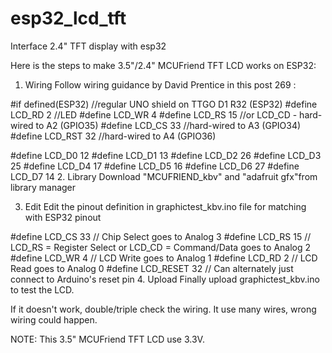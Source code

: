 # esp32_lcd_tft
Interface 2.4" TFT display with esp32


Here is the steps to make 3.5"/2.4" MCUFriend TFT LCD works on ESP32:

1. Wiring
Follow wiring guidance by David Prentice in this post 269 :

#if defined(ESP32)       //regular UNO shield on TTGO D1 R32 (ESP32)
#define LCD_RD  2  //LED
#define LCD_WR  4
#define LCD_RS 15  //or LCD_CD - hard-wired to A2 (GPIO35) 
#define LCD_CS 33  //hard-wired to A3 (GPIO34)
#define LCD_RST 32 //hard-wired to A4 (GPIO36)

#define LCD_D0 12
#define LCD_D1 13
#define LCD_D2 26
#define LCD_D3 25
#define LCD_D4 17
#define LCD_D5 16
#define LCD_D6 27
#define LCD_D7 14
2. Library
Download "MCUFRIEND_kbv" and "adafruit gfx"from library manager

3. Edit
Edit the pinout definition in graphictest_kbv.ino file for matching with ESP32 pinout

#define LCD_CS 33 // Chip Select goes to Analog 3
#define LCD_RS 15 // LCD_RS = Register Select or LCD_CD = Command/Data goes to Analog 2
#define LCD_WR 4 // LCD Write goes to Analog 1
#define LCD_RD 2 // LCD Read goes to Analog 0
#define LCD_RESET 32 // Can alternately just connect to Arduino's reset pin
4. Upload
Finally upload graphictest_kbv.ino to test the LCD.

If it doesn't work, double/triple check the wiring. It use many wires, wrong wiring could happen.

NOTE: This 3.5" MCUFriend TFT LCD use 3.3V.
